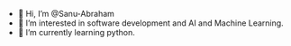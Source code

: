 - 👋 Hi, I’m @Sanu-Abraham
- 👀 I’m interested in software development and AI and Machine Learning.
- 🌱 I’m currently learning python.

